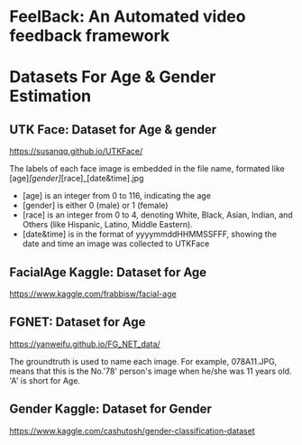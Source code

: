 # FeelBack: An Automated video feedback framework

# Datasets For Age & Gender Estimation
## UTK Face: Dataset for Age & gender
https://susanqq.github.io/UTKFace/

The labels of each face image is embedded in the file name, formated like [age]_[gender]_[race]_[date&time].jpg

- [age] is an integer from 0 to 116, indicating the age
- [gender] is either 0 (male) or 1 (female)
- [race] is an integer from 0 to 4, denoting White, Black, Asian, Indian, and Others (like Hispanic, Latino, Middle Eastern).
- [date&time] is in the format of yyyymmddHHMMSSFFF, showing the date and time an image was collected to UTKFace 

## FacialAge Kaggle: Dataset for Age
https://www.kaggle.com/frabbisw/facial-age

## FGNET: Dataset for Age
https://yanweifu.github.io/FG_NET_data/

The groundtruth is used to name each image. For example, 078A11.JPG, means that this is the No.'78' person's image when he/she was 11 years old. 'A' is short for Age.

## Gender Kaggle: Dataset for Gender
https://www.kaggle.com/cashutosh/gender-classification-dataset